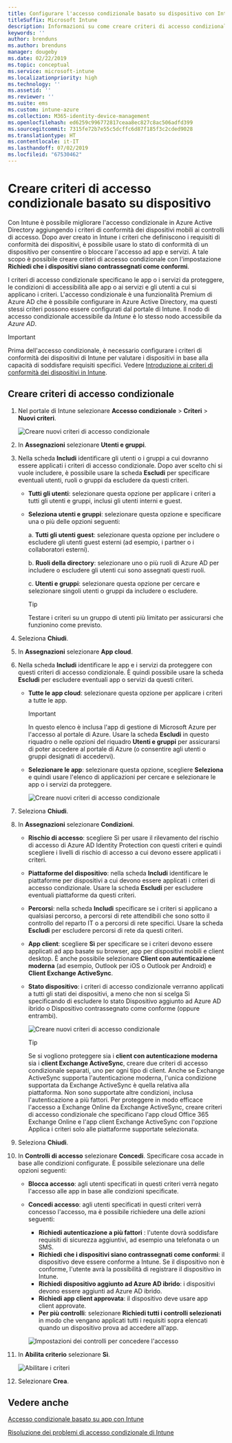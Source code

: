```yaml
---
title: Configurare l'accesso condizionale basato su dispositivo con Intune
titleSuffix: Microsoft Intune
description: Informazioni su come creare criteri di accesso condizionale basato su dispositivo usando i criteri di gestione delle app mobili e di conformità dei dispositivi di Microsoft Intune.
keywords: ''
author: brenduns
ms.author: brenduns
manager: dougeby
ms.date: 02/22/2019
ms.topic: conceptual
ms.service: microsoft-intune
ms.localizationpriority: high
ms.technology: ''
ms.assetid: ''
ms.reviewer: ''
ms.suite: ems
ms.custom: intune-azure
ms.collection: M365-identity-device-management
ms.openlocfilehash: ed6259c996772817ceaa8ec827c8ac506adfd399
ms.sourcegitcommit: 7315fe72b7e55c5dcffc6d87f185f3c2cded9028
ms.translationtype: HT
ms.contentlocale: it-IT
ms.lasthandoff: 07/02/2019
ms.locfileid: "67530462"
---
```

# <a name="create-a-device-based-conditional-access-policy"></a>Creare criteri di accesso condizionale basato su dispositivo

Con Intune è possibile migliorare l'accesso condizionale in Azure Active Directory aggiungendo i criteri di conformità dei dispositivi mobili ai controlli di accesso. Dopo aver creato in Intune i criteri che definiscono i requisiti di conformità dei dispositivi, è possibile usare lo stato di conformità di un dispositivo per consentire o bloccare l'accesso ad app e servizi. A tale scopo è possibile creare criteri di accesso condizionale con l'impostazione **Richiedi che i dispositivi siano contrassegnati come conformi**.  

I criteri di accesso condizionale specificano le app o i servizi da proteggere, le condizioni di accessibilità alle app o ai servizi e gli utenti a cui si applicano i criteri. L'accesso condizionale è una funzionalità Premium di Azure AD che è possibile configurare in Azure Active Directory, ma questi stessi criteri possono essere configurati dal portale di Intune. Il nodo di accesso condizionale accessibile da *Intune* è lo stesso nodo accessibile da *Azure AD*.  

> [!IMPORTANT]
> Prima dell'accesso condizionale, è necessario configurare i criteri di conformità dei dispositivi di Intune per valutare i dispositivi in base alla capacità di soddisfare requisiti specifici. Vedere [Introduzione ai criteri di conformità dei dispositivi in Intune](device-compliance-get-started.md).

## <a name="create-conditional-access-policy"></a>Creare criteri di accesso condizionale

1. Nel portale di Intune selezionare **Accesso condizionale** > **Criteri** > **Nuovi criteri**.
   
    ![Creare nuovi criteri di accesso condizionale](media/create-conditional-access-intune/create-ca.png)
 
2. In **Assegnazioni** selezionare **Utenti e gruppi**. 
3. Nella scheda **Includi** identificare gli utenti o i gruppi a cui dovranno essere applicati i criteri di accesso condizionale. Dopo aver scelto chi si vuole includere, è possibile usare la scheda **Escludi** per specificare eventuali utenti, ruoli o gruppi da escludere da questi criteri.  
    - **Tutti gli utenti**: selezionare questa opzione per applicare i criteri a tutti gli utenti e gruppi, inclusi gli utenti interni e guest.
  
    - **Seleziona utenti e gruppi**: selezionare questa opzione e specificare una o più delle opzioni seguenti:
  
      a. **Tutti gli utenti guest**: selezionare questa opzione per includere o escludere gli utenti guest esterni (ad esempio, i partner o i collaboratori esterni).
       
      b. **Ruoli della directory**: selezionare uno o più ruoli di Azure AD per includere o escludere gli utenti cui sono assegnati questi ruoli.
      
      c. **Utenti e gruppi**: selezionare questa opzione per cercare e selezionare singoli utenti o gruppi da includere o escludere.
     
       > [!TIP]  
       > Testare i criteri su un gruppo di utenti più limitato per assicurarsi che funzionino come previsto.
4. Seleziona **Chiudi**.
5. In **Assegnazioni** selezionare **App cloud**. 
6. Nella scheda **Includi** identificare le app e i servizi da proteggere con questi criteri di accesso condizionale. È quindi possibile usare la scheda **Escludi** per escludere eventuali app o servizi da questi criteri.
    - **Tutte le app cloud**: selezionare questa opzione per applicare i criteri a tutte le app.
      > [!IMPORTANT]  
      > In questo elenco è inclusa l'app di gestione di Microsoft Azure per l'accesso al portale di Azure. Usare la scheda **Escludi** in questo riquadro o nelle opzioni del riquadro **Utenti e gruppi** per assicurarsi di poter accedere al portale di Azure (o consentire agli utenti o gruppi designati di accedervi). 

    - **Selezionare le app**: selezionare questa opzione, scegliere **Seleziona** e quindi usare l'elenco di applicazioni per cercare e selezionare le app o i servizi da proteggere.
    
      ![Creare nuovi criteri di accesso condizionale](media/create-conditional-access-intune/create-ca-select-apps.png)

7. Seleziona **Chiudi**.
8. In **Assegnazioni** selezionare **Condizioni**.
    - **Rischio di accesso**: scegliere Sì per usare il rilevamento del rischio di accesso di Azure AD Identity Protection con questi criteri e quindi scegliere i livelli di rischio di accesso a cui devono essere applicati i criteri.
    - **Piattaforme del dispositivo**: nella scheda **Includi** identificare le piattaforme per dispositivi a cui devono essere applicati i criteri di accesso condizionale. Usare la scheda **Escludi** per escludere eventuali piattaforme da questi criteri.
    - **Percorsi**: nella scheda **Includi** specificare se i criteri si applicano a qualsiasi percorso, a percorsi di rete attendibili che sono sotto il controllo del reparto IT o a percorsi di rete specifici. Usare la scheda **Escludi** per escludere percorsi di rete da questi criteri. 
    - **App client**: scegliere **Sì** per specificare se i criteri devono essere applicati ad app basate su browser, app per dispositivi mobili e client desktop. È anche possibile selezionare **Client con autenticazione moderna** (ad esempio, Outlook per iOS o Outlook per Android) e **Client Exchange ActiveSync**.
    - **Stato dispositivo**: i criteri di accesso condizionale verranno applicati a tutti gli stati dei dispositivi, a meno che non si scelga Sì specificando di escludere lo stato Dispositivo aggiunto ad Azure AD ibrido o Dispositivo contrassegnato come conforme (oppure entrambi).
    
      ![Creare nuovi criteri di accesso condizionale](media/create-conditional-access-intune/create-ca-device-platforms.png)

      > [!TIP]  
      > Se si vogliono proteggere sia i **client con autenticazione moderna** sia i **client Exchange ActiveSync**, creare due criteri di accesso condizionale separati, uno per ogni tipo di client. Anche se Exchange ActiveSync supporta l'autenticazione moderna, l'unica condizione supportata da Exchange ActiveSync è quella relativa alla piattaforma. Non sono supportate altre condizioni, inclusa l'autenticazione a più fattori. Per proteggere in modo efficace l'accesso a Exchange Online da Exchange ActiveSync, creare criteri di accesso condizionale che specificano l'app cloud Office 365 Exchange Online e l'app client Exchange ActiveSync con l'opzione Applica i criteri solo alle piattaforme supportate selezionata.

9. Seleziona **Chiudi**.
10. In **Controlli di accesso** selezionare **Concedi**. Specificare cosa accade in base alle condizioni configurate.  È possibile selezionare una delle opzioni seguenti:
    - **Blocca accesso**: agli utenti specificati in questi criteri verrà negato l'accesso alle app in base alle condizioni specificate.
    - **Concedi accesso**: agli utenti specificati in questi criteri verrà concesso l'accesso, ma è possibile richiedere una delle azioni seguenti:
      - **Richiedi autenticazione a più fattori** : l'utente dovrà soddisfare requisiti di sicurezza aggiuntivi, ad esempio una telefonata o un SMS.
      - **Richiedi che i dispositivi siano contrassegnati come conformi**: il dispositivo deve essere conforme a Intune. Se il dispositivo non è conforme, l'utente avrà la possibilità di registrare il dispositivo in Intune. 
      - **Richiedi dispositivo aggiunto ad Azure AD ibrido**: i dispositivi devono essere aggiunti ad Azure AD ibrido.
      - **Richiedi app client approvata**: il dispositivo deve usare app client approvate. 
      - **Per più controlli**: selezionare **Richiedi tutti i controlli selezionati** in modo che vengano applicati tutti i requisiti sopra elencati quando un dispositivo prova ad accedere all'app.
    
      ![Impostazioni dei controlli per concedere l'accesso](media/create-conditional-access-intune/create-ca-grant-access-settings.png)
 
11. In **Abilita criterio** selezionare **Sì**.
     
     ![Abilitare i criteri](media/create-conditional-access-intune/enable-policy.png)

12. Selezionare **Crea**.

## <a name="see-also"></a>Vedere anche
[Accesso condizionale basato su app con Intune](app-based-conditional-access-intune.md)

[Risoluzione dei problemi di accesso condizionale di Intune](https://support.microsoft.com/help/4456106)
